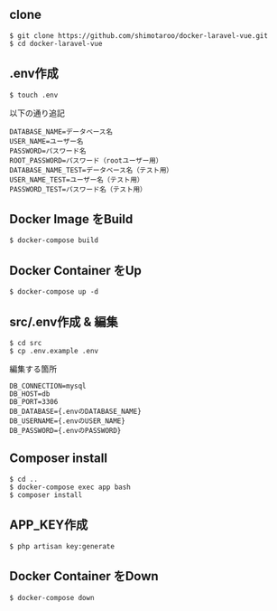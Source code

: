 ## clone

```
$ git clone https://github.com/shimotaroo/docker-laravel-vue.git
$ cd docker-laravel-vue
```
## .env作成

```
$ touch .env
```

以下の通り追記
```
DATABASE_NAME=データベース名
USER_NAME=ユーザー名
PASSWORD=パスワード名
ROOT_PASSWORD=パスワード（rootユーザー用）
DATABASE_NAME_TEST=データベース名（テスト用）
USER_NAME_TEST=ユーザー名（テスト用）
PASSWORD_TEST=パスワード名（テスト用）
```
## Docker Image をBuild

```
$ docker-compose build
```

## Docker Container をUp

```
$ docker-compose up -d
```

## src/.env作成 & 編集

```
$ cd src
$ cp .env.example .env
```

編集する箇所
```
DB_CONNECTION=mysql
DB_HOST=db
DB_PORT=3306
DB_DATABASE={.envのDATABASE_NAME}
DB_USERNAME={.envのUSER_NAME}
DB_PASSWORD={.envのPASSWORD}
```

## Composer install

```
$ cd ..
$ docker-compose exec app bash
$ composer install
```

## APP_KEY作成

```
$ php artisan key:generate
```
## Docker Container をDown

```
$ docker-compose down
```

